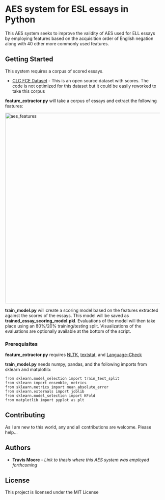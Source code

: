 # AES system for ESL essays in Python

This AES system seeks to improve the validity of AES used for ELL essays by employing features based on the acquisition order of English negation along with 40 other more commonly used features.

## Getting Started

This system requires a corpus of scored essays.
* [CLC FCE Dataset](https://ilexir.co.uk/datasets/index.html) - This is an open source dataset with scores. The code is not optimized for this dataset but it could be easily reworked to take this corpus

**feature_extractor.py** will take a corpus of essays and extract the following features:

<img width="618" alt="aes_features" src="https://user-images.githubusercontent.com/32346063/39960460-c8764bdc-55e0-11e8-843a-0738568f48ad.png">

**train_model.py** will create a scoring model based on the features extracted against the scores of the essays. This model will be saved as **trained_essay_scoring_model.pkl**. Evaluations of the model will then take place using an 80%/20% training/testing split. Visualizations of the evaluations are optionally available at the bottom of the script.

### Prerequisites

**feature_extractor.py** requires [NLTK](http://www.nltk.org/install.html), [textstat](https://pypi.org/project/textstat/), and [Language-Check](https://pypi.org/project/language-check/)

**train_model.py** needs numpy, pandas, and the following imports from sklearn and matplotlib:

```
from sklearn.model_selection import train_test_split
from sklearn import ensemble, metrics
from sklearn.metrics import mean_absolute_error
from sklearn.externals import joblib
from sklearn.model_selection import KFold
from matplotlib import pyplot as plt
```

## Contributing

As I am new to this world, any and all contributions are welcome. Please help...

## Authors

* **Travis Moore** - *Link to thesis where this AES system was employed forthcoming*

## License

This project is licensed under the MIT License
